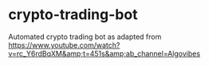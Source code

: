 # crypto-trading-bot
Automated crypto trading bot as adapted from https://www.youtube.com/watch?v=rc_Y6rdBqXM&amp;t=451s&amp;ab_channel=Algovibes
